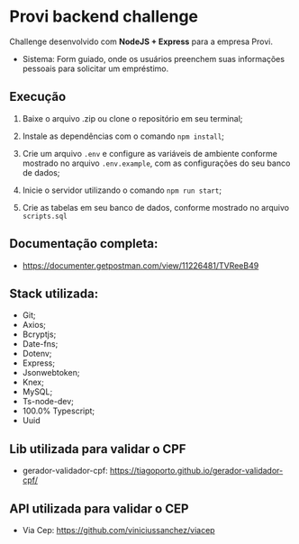 # Provi backend challenge
Challenge desenvolvido com **NodeJS + Express** para a empresa Provi.

- Sistema: Form guiado, onde os usuários preenchem suas informações pessoais para solicitar um empréstimo.

## Execução
1. Baixe o arquivo .zip ou clone o repositório em seu terminal;

2. Instale as dependências com o comando
```npm install```;

3. Crie um arquivo ```.env``` e configure as variáveis de ambiente conforme mostrado no arquivo ```.env.example```, com as configurações do seu banco de dados;

4. Inicie o servidor utilizando o comando ```npm run start```;

5. Crie as tabelas em seu banco de dados, conforme mostrado no arquivo ```scripts.sql```

## Documentação completa:
- https://documenter.getpostman.com/view/11226481/TVReeB49

## Stack utilizada:
- Git;
- Axios;
- Bcryptjs;
- Date-fns;
- Dotenv;
- Express;
- Jsonwebtoken;
- Knex;
- MySQL;
- Ts-node-dev;
- 100.0% Typescript;
- Uuid
    
## Lib utilizada para validar o CPF
- gerador-validador-cpf: https://tiagoporto.github.io/gerador-validador-cpf/
    
## API utilizada para validar o CEP
- Via Cep: https://github.com/viniciussanchez/viacep
